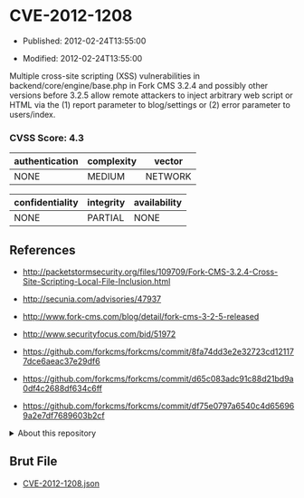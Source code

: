 # CVE-2012-1208

- Published: 2012-02-24T13:55:00

- Modified: 2012-02-24T13:55:00

Multiple cross-site scripting (XSS) vulnerabilities in backend/core/engine/base.php in Fork CMS 3.2.4 and possibly other versions before 3.2.5 allow remote attackers to inject arbitrary web script or HTML via the (1) report parameter to blog/settings or (2) error parameter to users/index.

### CVSS Score: **4.3**

| authentication | complexity | vector |
| --- | --- | --- |
| NONE | MEDIUM | NETWORK |

| confidentiality | integrity | availability |
| --- | --- | --- |
| NONE | PARTIAL | NONE |

## References

* http://packetstormsecurity.org/files/109709/Fork-CMS-3.2.4-Cross-Site-Scripting-Local-File-Inclusion.html

* http://secunia.com/advisories/47937

* http://www.fork-cms.com/blog/detail/fork-cms-3-2-5-released

* http://www.securityfocus.com/bid/51972

* https://github.com/forkcms/forkcms/commit/8fa74dd3e2e32723cd121177dce6aeac37e29df6

* https://github.com/forkcms/forkcms/commit/d65c083adc91c88d21bd9a0df4c2688df634c6ff

* https://github.com/forkcms/forkcms/commit/df75e0797a6540c4d656969a2e7df7689603b2cf

<details>
<summary>About this repository</summary> 

  This repository is part of the project [Live Hack CVE](https://github.com/Live-Hack-CVE). Main website can be found [www.live-hack.org](https://www.live-hack.org) 
  
  Made by [Sn0wAlice](https://github.com/Sn0wAlice) for the people that care about security and need to have a feed of the latest CVEs. Hope you enjoy it, don't forget to star the repo and follow me on [Twitter](https://twitter.com/Sn0wAlice) and [Github](https://github.com/Sn0wAlice). And that is my [personnal website](https://www.alice-snow.me/)

  - [Home Page](https://github.com/Live-Hack-CVE)
  - [Framework](https://github.com/Live-Hack-CVE/cve-framework)
  - [CVE database](https://github.com/Live-Hack-CVE/full_database)
  - [Changelog](https://github.com/Live-Hack-CVE/Changelog)
</details>

## Brut File

* [CVE-2012-1208.json](https://raw.githubusercontent.com/Live-Hack-CVE/full_database/main/cves/2012/CVE-2012-1208.json)

